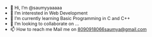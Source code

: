 - 👋 Hi, I’m @saumyyaaaaa
- 👀 I’m interested in Web Development
- 🌱 I’m currently learning Basic Programming in C and C++
- 💞️ I’m looking to collaborate on ...
- 📫 How to reach me Mail me on 8090918066saumya@gmail.com

<!---
saumyyaaaaa/saumyyaaaaa is a ✨ special ✨ repository because its `README.md` (this file) appears on your GitHub profile.
You can click the Preview link to take a look at your changes.
--->
